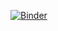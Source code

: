 [![Binder](https://mybinder.org/badge_logo.svg)](https://mybinder.org/v2/gh/Onsbouguila/Projet_Tri/tree/main/main)
